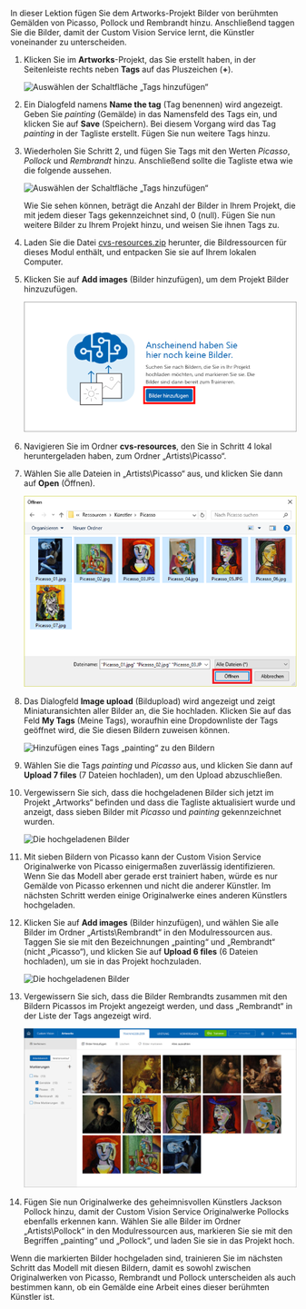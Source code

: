 In dieser Lektion fügen Sie dem Artworks-Projekt Bilder von berühmten Gemälden von Picasso, Pollock und Rembrandt hinzu. Anschließend taggen Sie die Bilder, damit der Custom Vision Service lernt, die Künstler voneinander zu unterscheiden.

1. Klicken Sie im **Artworks**-Projekt, das Sie erstellt haben, in der Seitenleiste rechts neben **Tags** auf das Pluszeichen (**+**).

     ![Auswählen der Schaltfläche „Tags hinzufügen“](../media/2-add-tags.png)

1. Ein Dialogfeld namens **Name the tag** (Tag benennen) wird angezeigt. Geben Sie *painting* (Gemälde) in das Namensfeld des Tags ein, und klicken Sie auf **Save** (Speichern). Bei diesem Vorgang wird das Tag *painting* in der Tagliste erstellt. Fügen Sie nun weitere Tags hinzu. 

1. Wiederholen Sie Schritt 2, und fügen Sie Tags mit den Werten *Picasso*, *Pollock* und *Rembrandt* hinzu. Anschließend sollte die Tagliste etwa wie die folgende aussehen.

    ![Auswählen der Schaltfläche „Tags hinzufügen“](../media/2-tag-list.png)

    Wie Sie sehen können, beträgt die Anzahl der Bilder in Ihrem Projekt, die mit jedem dieser Tags gekennzeichnet sind, 0 (null). Fügen Sie nun weitere Bilder zu Ihrem Projekt hinzu, und weisen Sie ihnen Tags zu.

1. Laden Sie die Datei [cvs-resources.zip](https://github.com/MicrosoftDocs/mslearn-classify-images-with-the-custom-vision-service/raw/master/cvs-resources.zip) herunter, die Bildressourcen für dieses Modul enthält, und entpacken Sie sie auf Ihrem lokalen Computer. 

1. Klicken Sie auf **Add images** (Bilder hinzufügen), um dem Projekt Bilder hinzuzufügen.

    ![Hinzufügen von Bildern zum Artworks-Projekt](../media/2-portal-click-add-images.png)

1. Navigieren Sie im Ordner **cvs-resources**, den Sie in Schritt 4 lokal heruntergeladen haben, zum Ordner „Artists\Picasso“.

1. Wählen Sie alle Dateien in „Artists\Picasso“ aus, und klicken Sie dann auf **Open** (Öffnen).

    ![Auswählen eines Bildes](../media/2-fe-browse-picasso-01.png)

1. Das Dialogfeld **Image upload** (Bildupload) wird angezeigt und zeigt Miniaturansichten aller Bilder an, die Sie hochladen. Klicken Sie auf das Feld **My Tags** (Meine Tags), woraufhin eine Dropdownliste der Tags geöffnet wird, die Sie diesen Bildern zuweisen können. 

    ![Hinzufügen eines Tags „painting“ zu den Bildern](../media/2-upload-picasso-tags.png)

1. Wählen Sie die Tags *painting* und *Picasso* aus, und klicken Sie dann auf **Upload 7 files** (7 Dateien hochladen), um den Upload abzuschließen. 

1. Vergewissern Sie sich, dass die hochgeladenen Bilder sich jetzt im Projekt „Artworks“ befinden und dass die Tagliste aktualisiert wurde und anzeigt, dass sieben Bilder mit *Picasso* und *painting* gekennzeichnet wurden.

    ![Die hochgeladenen Bilder](../media/2-portal-tagged-01.png)

1. Mit sieben Bildern von Picasso kann der Custom Vision Service Originalwerke von Picasso einigermaßen zuverlässig identifizieren. Wenn Sie das Modell aber gerade erst trainiert haben, würde es nur Gemälde von Picasso erkennen und nicht die anderer Künstler. Im nächsten Schritt werden einige Originalwerke eines anderen Künstlers hochgeladen. 

1. Klicken Sie auf **Add images** (Bilder hinzufügen), und wählen Sie alle Bilder im Ordner „Artists\Rembrandt“ in den Modulressourcen aus. Taggen Sie sie mit den Bezeichnungen „painting“ und „Rembrandt“ (nicht „Picasso“), und klicken Sie auf **Upload 6 files** (6 Dateien hochladen), um sie in das Projekt hochzuladen.

    ![Die hochgeladenen Bilder](../media/2-upload-rembrandt.png)

1. Vergewissern Sie sich, dass die Bilder Rembrandts zusammen mit den Bildern Picassos im Projekt angezeigt werden, und dass „Rembrandt“ in der Liste der Tags angezeigt wird.

    ![Bilder von Picasso und Rembrandt](../media/2-portal-tagged-02.png)

1. Fügen Sie nun Originalwerke des geheimnisvollen Künstlers Jackson Pollock hinzu, damit der Custom Vision Service Originalwerke Pollocks ebenfalls erkennen kann. Wählen Sie alle Bilder im Ordner „Artists\Pollock“ in den Modulressourcen aus, markieren Sie sie mit den Begriffen „painting“ und „Pollock“, und laden Sie sie in das Projekt hoch.

Wenn die markierten Bilder hochgeladen sind, trainieren Sie im nächsten Schritt das Modell mit diesen Bildern, damit es sowohl zwischen Originalwerken von Picasso, Rembrandt und Pollock unterscheiden als auch bestimmen kann, ob ein Gemälde eine Arbeit eines dieser berühmten Künstler ist.